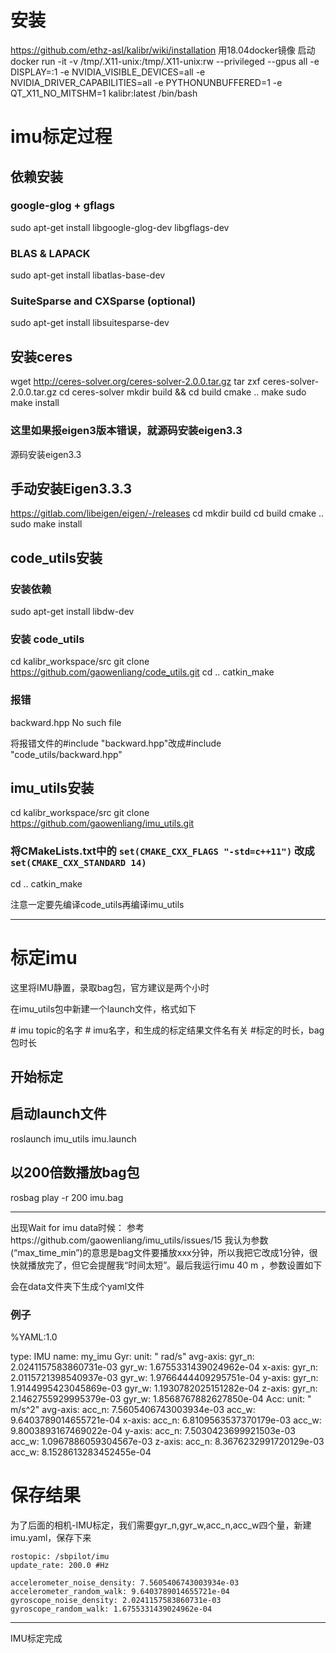 # 安装
https://github.com/ethz-asl/kalibr/wiki/installation
用18.04docker镜像
启动
docker run -it -v /tmp/.X11-unix:/tmp/.X11-unix:rw --privileged --gpus all -e DISPLAY=:1 -e NVIDIA_VISIBLE_DEVICES=all -e NVIDIA_DRIVER_CAPABILITIES=all -e PYTHONUNBUFFERED=1 -e QT_X11_NO_MITSHM=1 kalibr:latest /bin/bash

# imu标定过程

## 依赖安装
### google-glog + gflags
sudo apt-get install libgoogle-glog-dev libgflags-dev
### BLAS & LAPACK
sudo apt-get install libatlas-base-dev
### SuiteSparse and CXSparse (optional)
sudo apt-get install libsuitesparse-dev

## 安装ceres
wget http://ceres-solver.org/ceres-solver-2.0.0.tar.gz
tar zxf ceres-solver-2.0.0.tar.gz
cd ceres-solver
mkdir build && cd build
cmake ..
make
sudo make install
### 这里如果报eigen3版本错误，就源码安装eigen3.3
源码安装eigen3.3

## 手动安装Eigen3.3.3
https://gitlab.com/libeigen/eigen/-/releases
cd 
mkdir build
cd build
cmake ..
sudo make install

## code_utils安装
### 安装依赖
sudo apt-get install libdw-dev

### 安装 code_utils
cd kalibr_workspace/src
git clone https://github.com/gaowenliang/code_utils.git
cd ..
catkin_make

### 报错
backward.hpp No such file

将报错文件的#include "backward.hpp"改成#include "code_utils/backward.hpp"

## imu_utils安装

cd kalibr_workspace/src
git clone https://github.com/gaowenliang/imu_utils.git
### 将CMakeLists.txt中的 `set(CMAKE_CXX_FLAGS "-std=c++11")` 改成 `set(CMAKE_CXX_STANDARD 14)`

cd ..
catkin_make


注意一定要先编译code_utils再编译imu_utils

------------------------------------

# 标定imu
这里将IMU静置，录取bag包，官方建议是两个小时

在imu_utils包中新建一个launch文件，格式如下

<launch>
    <node pkg="imu_utils" type="imu_an" name="imu_an" output="screen">
        <param name="imu_topic" type="string" value= "/imu"/>    # imu topic的名字
        <param name="imu_name" type="string" value= "my_imu"/>   	# imu名字，和生成的标定结果文件名有关
        <param name="data_save_path" type="string" value= "$(find imu_utils)/data/"/>
        <param name="max_time_min" type="int" value= "１２０"/>   #标定的时长，bag包时长
        <param name="max_cluster" type="int" value= "100"/>
    </node>
</launch>

开始标定
-------------------------
## 启动launch文件
roslaunch imu_utils imu.launch

## 以200倍数播放bag包
rosbag play -r 200 imu.bag

-------------------
出现Wait for imu data时候：
参考https://github.com/gaowenliang/imu_utils/issues/15
我认为参数(“max_time_min”)的意思是bag文件要播放xxx分钟，所以我把它改成1分钟，很快就播放完了，但它会提醒我“时间太短”。最后我运行imu 40 m ，参数设置如下
<param name="max_time_min" type="int" value= "30"/>


会在data文件夹下生成个yaml文件
### 例子
%YAML:1.0

type: IMU
name: my_imu
Gyr:
   unit: " rad/s"
   avg-axis:
      gyr_n: 2.0241157583860731e-03
      gyr_w: 1.6755331439024962e-04
   x-axis:
      gyr_n: 2.0115721398540937e-03
      gyr_w: 1.9766444409295751e-04
   y-axis:
      gyr_n: 1.9144995423045869e-03
      gyr_w: 1.1930782025151282e-04
   z-axis:
      gyr_n: 2.1462755929995379e-03
      gyr_w: 1.8568767882627850e-04
Acc:
   unit: " m/s^2"
   avg-axis:
      acc_n: 7.5605406743003934e-03
      acc_w: 9.6403789014655721e-04
   x-axis:
      acc_n: 6.8109563537370179e-03
      acc_w: 9.8003893167469022e-04
   y-axis:
      acc_n: 7.5030423699921503e-03
      acc_w: 1.0967886059304567e-03
   z-axis:
      acc_n: 8.3676232991720129e-03
      acc_w: 8.1528613283452455e-04


# 保存结果
为了后面的相机-IMU标定，我们需要gyr_n,gyr_w,acc_n,acc_w四个量，新建imu.yaml，保存下来

```
rostopic: /sbpilot/imu
update_rate: 200.0 #Hz

accelerometer_noise_density: 7.5605406743003934e-03
accelerometer_random_walk: 9.6403789014655721e-04
gyroscope_noise_density: 2.0241157583860731e-03
gyroscope_random_walk: 1.6755331439024962e-04
```



--------------------------------------------------------
IMU标定完成



